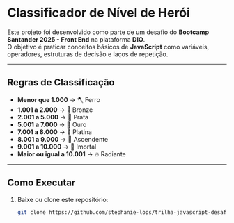 # Classificador de Nível de Herói

Este projeto foi desenvolvido como parte de um desafio do **Bootcamp Santander 2025 - Front End** na plataforma **DIO**.  
O objetivo é praticar conceitos básicos de **JavaScript** como variáveis, operadores, estruturas de decisão e laços de repetição.

---

## Regras de Classificação

- **Menor que 1.000** → 🪓 Ferro  
- **1.001 a 2.000** → 🥉 Bronze  
- **2.001 a 5.000** → 🥈 Prata  
- **5.001 a 7.000** → 🏅 Ouro  
- **7.001 a 8.000** → 💎 Platina  
- **8.001 a 9.000** → 🌌 Ascendente  
- **9.001 a 10.000** → 🔱 Imortal  
- **Maior ou igual a 10.001** → 🔥 Radiante  

---

## Como Executar

1. Baixe ou clone este repositório:
   ```bash
   git clone https://github.com/stephanie-lops/trilha-javascript-desafio-01-classificador
